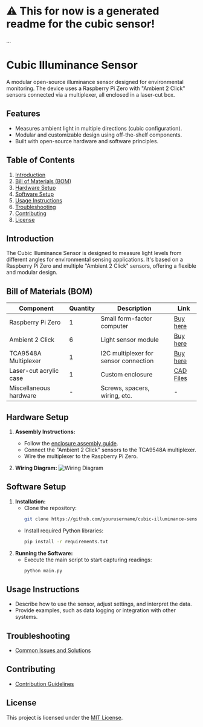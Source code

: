 # :warning: This for now is a generated readme for the cubic sensor!
...

# Cubic Illuminance Sensor

A modular open-source illuminance sensor designed for environmental monitoring. The device uses a Raspberry Pi Zero with "Ambient 2 Click" sensors connected via a multiplexer, all enclosed in a laser-cut box.

## Features
- Measures ambient light in multiple directions (cubic configuration).
- Modular and customizable design using off-the-shelf components.
- Built with open-source hardware and software principles.

## Table of Contents
1. [Introduction](#introduction)
2. [Bill of Materials (BOM)](#bill-of-materials-bom)
3. [Hardware Setup](#hardware-setup)
4. [Software Setup](#software-setup)
5. [Usage Instructions](#usage-instructions)
6. [Troubleshooting](#troubleshooting)
7. [Contributing](#contributing)
8. [License](#license)

## Introduction
The Cubic Illuminance Sensor is designed to measure light levels from different angles for environmental sensing applications. It's based on a Raspberry Pi Zero and multiple "Ambient 2 Click" sensors, offering a flexible and modular design.

## Bill of Materials (BOM)
| Component               | Quantity | Description                           | Link                       |
|-------------------------|----------|---------------------------------------|----------------------------|
| Raspberry Pi Zero       | 1        | Small form-factor computer            | [Buy here](#)               |
| Ambient 2 Click         | 6        | Light sensor module                   | [Buy here](#)               |
| TCA9548A Multiplexer    | 1        | I2C multiplexer for sensor connection | [Buy here](#)               |
| Laser-cut acrylic case  | 1        | Custom enclosure                      | [CAD Files](#)              |
| Miscellaneous hardware  | -        | Screws, spacers, wiring, etc.         | -                           |

## Hardware Setup
1. **Assembly Instructions:**
   - Follow the [enclosure assembly guide](docs/assembly.md).
   - Connect the "Ambient 2 Click" sensors to the TCA9548A multiplexer.
   - Wire the multiplexer to the Raspberry Pi Zero.
   
2. **Wiring Diagram:**
   ![Wiring Diagram](images/wiring_diagram.png)

## Software Setup
1. **Installation:**
   - Clone the repository:
     ```bash
     git clone https://github.com/yourusername/cubic-illuminance-sensor.git
     ```
   - Install required Python libraries:
     ```bash
     pip install -r requirements.txt
     ```
2. **Running the Software:**
   - Execute the main script to start capturing readings:
     ```bash
     python main.py
     ```

## Usage Instructions
- Describe how to use the sensor, adjust settings, and interpret the data.
- Provide examples, such as data logging or integration with other systems.

## Troubleshooting
- [Common Issues and Solutions](docs/troubleshooting.md)

## Contributing
- [Contribution Guidelines](docs/contributing.md)

## License
This project is licensed under the [MIT License](LICENSE).

